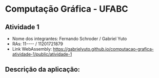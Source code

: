 # Computação Gráfica - UFABC

## Atividade 1

- Nome dos integrantes: Fernando Schroder / Gabriel Yuto
- RAs: 11---- / 11201721879
- Link WebAssembly: https://gabrielyuto.github.io/computacao-grafica-atividade-1/public/atividade-1

## Descrição da aplicação:
